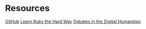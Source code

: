 # Resources


[GitHub](https://github.com/)
[Learn Ruby the Hard Way](https://learnrubythehardway.org/book/)
[Debates in the Digital Humanities](http://dhdebates.gc.cuny.edu/debates?data=toc-open)